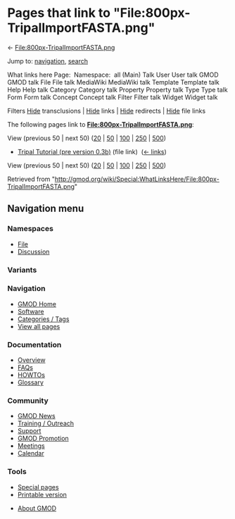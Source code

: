 <div id="mw-page-base" class="noprint">

</div>

<div id="mw-head-base" class="noprint">

</div>

<div id="content" class="mw-body" role="main">

<span id="top"></span>

<div id="mw-js-message" style="display:none;">

</div>



# <span dir="auto">Pages that link to "File:800px-TripalImportFASTA.png"</span>

<div id="bodyContent">

<div id="contentSub">

←
[File:800px-TripalImportFASTA.png](/wiki/File:800px-TripalImportFASTA.png "File:800px-TripalImportFASTA.png")

</div>

<div id="jump-to-nav" class="mw-jump">

Jump to: [navigation](#mw-navigation), [search](#p-search)

</div>

<div id="mw-content-text">

What links here Page:  Namespace:  all (Main) Talk User User talk GMOD
GMOD talk File File talk MediaWiki MediaWiki talk Template Template talk
Help Help talk Category Category talk Property Property talk Type Type
talk Form Form talk Concept Concept talk Filter Filter talk Widget
Widget talk

Filters
[Hide](/mediawiki/index.php?title=Special:WhatLinksHere/File:800px-TripalImportFASTA.png&hidetrans=1 "Special:WhatLinksHere/File:800px-TripalImportFASTA.png")
transclusions \|
[Hide](/mediawiki/index.php?title=Special:WhatLinksHere/File:800px-TripalImportFASTA.png&hidelinks=1 "Special:WhatLinksHere/File:800px-TripalImportFASTA.png")
links \|
[Hide](/mediawiki/index.php?title=Special:WhatLinksHere/File:800px-TripalImportFASTA.png&hideredirs=1 "Special:WhatLinksHere/File:800px-TripalImportFASTA.png")
redirects \|
[Hide](/mediawiki/index.php?title=Special:WhatLinksHere/File:800px-TripalImportFASTA.png&hideimages=1 "Special:WhatLinksHere/File:800px-TripalImportFASTA.png")
file links

The following pages link to
**[File:800px-TripalImportFASTA.png](/wiki/File:800px-TripalImportFASTA.png "File:800px-TripalImportFASTA.png")**:

View (previous 50 \| next 50)
([20](/mediawiki/index.php?title=Special:WhatLinksHere/File:800px-TripalImportFASTA.png&limit=20 "Special:WhatLinksHere/File:800px-TripalImportFASTA.png")
\|
[50](/mediawiki/index.php?title=Special:WhatLinksHere/File:800px-TripalImportFASTA.png&limit=50 "Special:WhatLinksHere/File:800px-TripalImportFASTA.png")
\|
[100](/mediawiki/index.php?title=Special:WhatLinksHere/File:800px-TripalImportFASTA.png&limit=100 "Special:WhatLinksHere/File:800px-TripalImportFASTA.png")
\|
[250](/mediawiki/index.php?title=Special:WhatLinksHere/File:800px-TripalImportFASTA.png&limit=250 "Special:WhatLinksHere/File:800px-TripalImportFASTA.png")
\|
[500](/mediawiki/index.php?title=Special:WhatLinksHere/File:800px-TripalImportFASTA.png&limit=500 "Special:WhatLinksHere/File:800px-TripalImportFASTA.png"))

- [Tripal Tutorial (pre version
  0.3b)](/wiki/Tripal_Tutorial_(pre_version_0.3b) "Tripal Tutorial (pre version 0.3b)")
  (file link) ‎ <span class="mw-whatlinkshere-tools">([←
  links](/mediawiki/index.php?title=Special:WhatLinksHere&target=Tripal+Tutorial+%28pre+version+0.3b%29 "Special:WhatLinksHere"))</span>

View (previous 50 \| next 50)
([20](/mediawiki/index.php?title=Special:WhatLinksHere/File:800px-TripalImportFASTA.png&limit=20 "Special:WhatLinksHere/File:800px-TripalImportFASTA.png")
\|
[50](/mediawiki/index.php?title=Special:WhatLinksHere/File:800px-TripalImportFASTA.png&limit=50 "Special:WhatLinksHere/File:800px-TripalImportFASTA.png")
\|
[100](/mediawiki/index.php?title=Special:WhatLinksHere/File:800px-TripalImportFASTA.png&limit=100 "Special:WhatLinksHere/File:800px-TripalImportFASTA.png")
\|
[250](/mediawiki/index.php?title=Special:WhatLinksHere/File:800px-TripalImportFASTA.png&limit=250 "Special:WhatLinksHere/File:800px-TripalImportFASTA.png")
\|
[500](/mediawiki/index.php?title=Special:WhatLinksHere/File:800px-TripalImportFASTA.png&limit=500 "Special:WhatLinksHere/File:800px-TripalImportFASTA.png"))

</div>

<div class="printfooter">

Retrieved from
"<http://gmod.org/wiki/Special:WhatLinksHere/File:800px-TripalImportFASTA.png>"

</div>

<div id="catlinks" class="catlinks catlinks-allhidden">

</div>

<div class="visualClear">

</div>

</div>

</div>

<div id="mw-navigation">

## Navigation menu

<div id="mw-head">



<div id="left-navigation">

<div id="p-namespaces" class="vectorTabs" role="navigation"
aria-labelledby="p-namespaces-label">

### Namespaces

- <span id="ca-nstab-image"><a href="/wiki/File:800px-TripalImportFASTA.png" accesskey="c"
  title="View the file page [c]">File</a></span>
- <span id="ca-talk"><a
  href="/mediawiki/index.php?title=File_talk:800px-TripalImportFASTA.png&amp;action=edit&amp;redlink=1"
  accesskey="t"
  title="Discussion about the content page [t]">Discussion</a></span>

</div>

<div id="p-variants" class="vectorMenu emptyPortlet" role="navigation"
aria-labelledby="p-variants-label">

### 

### Variants[](#)

<div class="menu">

</div>

</div>

</div>





</div>

</div>

</div>

<div id="mw-panel">

<div id="p-logo" role="banner">

<a href="/wiki/Main_Page"
style="background-image: url(http://gmod.org/images/GMOD-cogs.png);"
title="Visit the main page"></a>

</div>

<div id="p-Navigation" class="portal" role="navigation"
aria-labelledby="p-Navigation-label">

### Navigation

<div class="body">

- <span id="n-GMOD-Home">[GMOD Home](/wiki/Main_Page)</span>
- <span id="n-Software">[Software](/wiki/GMOD_Components)</span>
- <span id="n-Categories-.2F-Tags">[Categories /
  Tags](/wiki/Categories)</span>
- <span id="n-View-all-pages">[View all
  pages](/wiki/Special:AllPages)</span>

</div>

</div>

<div id="p-Documentation" class="portal" role="navigation"
aria-labelledby="p-Documentation-label">

### Documentation

<div class="body">

- <span id="n-Overview">[Overview](/wiki/Overview)</span>
- <span id="n-FAQs">[FAQs](/wiki/Category:FAQ)</span>
- <span id="n-HOWTOs">[HOWTOs](/wiki/Category:HOWTO)</span>
- <span id="n-Glossary">[Glossary](/wiki/Glossary)</span>

</div>

</div>

<div id="p-Community" class="portal" role="navigation"
aria-labelledby="p-Community-label">

### Community

<div class="body">

- <span id="n-GMOD-News">[GMOD News](/wiki/GMOD_News)</span>
- <span id="n-Training-.2F-Outreach">[Training /
  Outreach](/wiki/Training_and_Outreach)</span>
- <span id="n-Support">[Support](/wiki/Support)</span>
- <span id="n-GMOD-Promotion">[GMOD
  Promotion](/wiki/GMOD_Promotion)</span>
- <span id="n-Meetings">[Meetings](/wiki/Meetings)</span>
- <span id="n-Calendar">[Calendar](/wiki/Calendar)</span>

</div>

</div>

<div id="p-tb" class="portal" role="navigation"
aria-labelledby="p-tb-label">

### Tools

<div class="body">

- <span id="t-specialpages"><a href="/wiki/Special:SpecialPages" accesskey="q"
  title="A list of all special pages [q]">Special pages</a></span>
- <span id="t-print"><a
  href="/mediawiki/index.php?title=Special:WhatLinksHere/File:800px-TripalImportFASTA.png&amp;printable=yes"
  rel="alternate" accesskey="p"
  title="Printable version of this page [p]">Printable version</a></span>

</div>

</div>

</div>

</div>

<div id="footer" role="contentinfo">

- <span id="footer-places-about">[About
  GMOD](/wiki/GMOD:About "GMOD:About")</span>

<!-- -->






</div>
